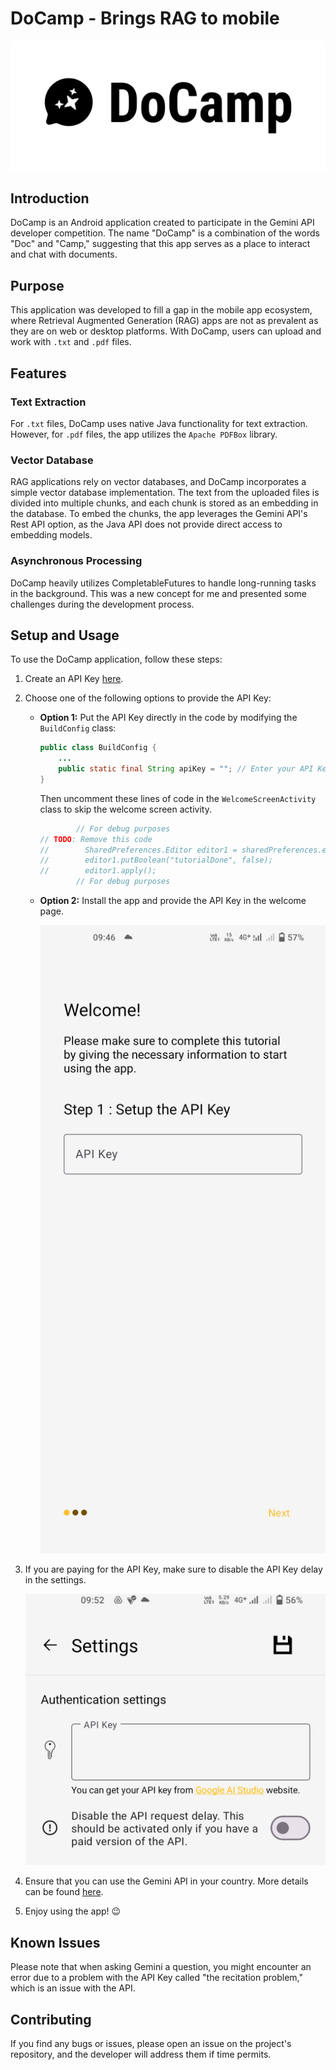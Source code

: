 # DoCamp - Brings RAG to mobile

![docamp_logo](./images/docamp_logo.svg)

## Introduction

DoCamp is an Android application created to participate in the Gemini API developer competition. The name "DoCamp" is a combination of the words "Doc" and "Camp," suggesting that this app serves as a place to interact and chat with documents.

## Purpose

This application was developed to fill a gap in the mobile app ecosystem, where Retrieval Augmented Generation (RAG) apps are not as prevalent as they are on web or desktop platforms. With DoCamp, users can upload and work with `.txt` and `.pdf` files.

## Features

### Text Extraction

For `.txt` files, DoCamp uses native Java functionality for text extraction. However, for `.pdf` files, the app utilizes the `Apache PDFBox` library.

### Vector Database

RAG applications rely on vector databases, and DoCamp incorporates a simple vector database implementation. The text from the uploaded files is divided into multiple chunks, and each chunk is stored as an embedding in the database. To embed the chunks, the app leverages the Gemini API's Rest API option, as the Java API does not provide direct access to embedding models.

### Asynchronous Processing

DoCamp heavily utilizes CompletableFutures to handle long-running tasks in the background. This was a new concept for me and presented some challenges during the development process.

## Setup and Usage

To use the DoCamp application, follow these steps:

1. Create an API Key [here](https://aistudio.google.com/app/apikey).
2. Choose one of the following options to provide the API Key:

   - **Option 1:** Put the API Key directly in the code by modifying the `BuildConfig` class:

     ```java
     public class BuildConfig {
         ...
         public static final String apiKey = ""; // Enter your API Key here
     }
     ```

     Then uncomment these lines of code in the `WelcomeScreenActivity` class to skip the welcome screen activity.

     ```java
             // For debug purposes
     // TODO: Remove this code
     //        SharedPreferences.Editor editor1 = sharedPreferences.edit();
     //        editor1.putBoolean("tutorialDone", false);
     //        editor1.apply();
             // For debug purposes
     ```

   - **Option 2:** Install the app and provide the API Key in the welcome page.

     ![Welcome Screen API Key](./images/wecome_screen_api_key.jpg)

3. If you are paying for the API Key, make sure to disable the API Key delay in the settings.

   ![Disable API Key Delay](./images/disable_api_key_delay.jpg)

4. Ensure that you can use the Gemini API in your country. More details can be found [here](https://ai.google.dev/gemini-api/docs/available-regions).
5. Enjoy using the app! 😉

## Known Issues

Please note that when asking Gemini a question, you might encounter an error due to a problem with the API Key called "the recitation problem," which is an issue with the API.

## Contributing

If you find any bugs or issues, please open an issue on the project's repository, and the developer will address them if time permits.
